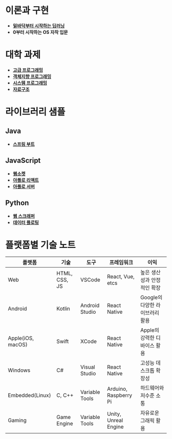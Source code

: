 # 이론과 구현

- [**밑바닥부터 시작하는 딥러닝**](https://github.com/yurucoder/FishDL)
- **0부터 시작하는 OS 자작 입문**

# 대학 과제

- [**고급 프로그래밍**](https://github.com/yurucoder/java-programming)
- [**객체지향 프로그래밍**](https://github.com/yurucoder/structured-c)
- [**시스템 프로그래밍**](https://github.com/yurucoder/system-programming)
- [**자료구조**](https://github.com/yurucoder/data-structure)

# 라이브러리 샘플

## Java

- [**스프링 부트**](https://github.com/yurucoder/simple-spring)

## JavaScript

- [**웹소켓**](https://github.com/yurucoder/noom)
- [**아폴로 리액트**](https://github.com/yurucoder/apollo-movie)
- [**아폴로 서버**](https://github.com/yurucoder/graphql-api)

## Python

- [**웹 스크래퍼**](https://github.com/yurucoder/py-scrapper)
- [**데이터 플로팅**](https://github.com/yurucoder/corona-dashboard)

# 플랫폼별 기술 노트

| 플랫폼            | 기술          | 도구           | 프레임워크            | 이익                            |
| ----------------- | ------------- | -------------- | --------------------- | ------------------------------- |
| Web               | HTML, CSS, JS | VSCode         | React, Vue, etcs      | 높은 생산성과 안정적인 확장     |
| Android           | Kotlin        | Android Studio | React Native          | Google의 다양한 라이브러리 활용 |
| Apple(iOS, macOS) | Swift         | XCode          | React Native          | Apple의 강력한 디바이스 활용    |
| Windows           | C#            | Visual Studio  | React Native          | 고성능 데스크톱 확장성          |
| Embedded(Linux)   | C, C++        | Variable Tools | Arduino, Raspberry Pi | 하드웨어와 저수준 소통          |
| Gaming            | Game Engine   | Variable Tools | Unity, Unreal Engine  | 자유로운 그래픽 활용            |
